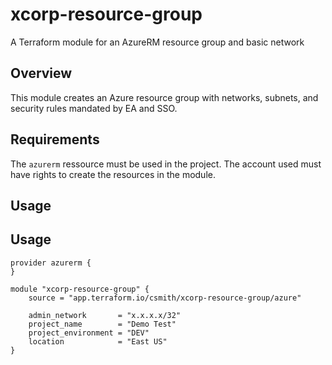 # xcorp-resource-group
A Terraform module for an AzureRM resource group and basic network

## Overview
This module creates an Azure resource group with networks, subnets, and security rules mandated by EA and SSO.

## Requirements
The `azurerm` ressource must be used in the project.  The account used must have rights to create the resources in the module.

## Usage

## Usage

```hcl
provider azurerm {
}

module "xcorp-resource-group" {
    source = "app.terraform.io/csmith/xcorp-resource-group/azure"

    admin_network       = "x.x.x.x/32"
    project_name        = "Demo Test"
    project_environment = "DEV"
    location            = "East US"
}
```
